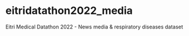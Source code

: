 # eitridatathon2022_media
Eitri Medical Datathon 2022 - News media &amp; respiratory diseases dataset
